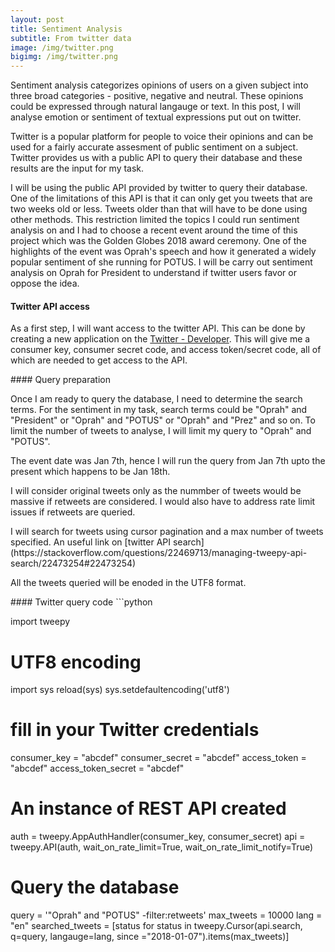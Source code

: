 ```yaml
---
layout: post
title: Sentiment Analysis
subtitle: From twitter data 
image: /img/twitter.png
bigimg: /img/twitter.png
---
```


Sentiment analysis categorizes opinions of users on a given subject into three broad categories - positive, negative and neutral.
These opinions could be expressed through natural langauge or text. In this post, I will analyse emotion or sentiment of textual expressions put out on twitter.
<p> Twitter is a popular platform for people to voice their opinions and can be used for a fairly accurate assesment of public
sentiment on a subject. Twitter provides us with a public API to query their database and these results are the input for my task. </p>

<p> I will be using the public API provided by twitter to query their database. One of the limitations of this API is that it can only get you tweets that are two weeks old or less. Tweets older than that will have to be done using other methods. This restriction limited the topics I could run sentiment analysis on and I had to choose a recent event around the time of this project which was the Golden Globes 2018 award ceremony. One of the highlights of the event was Oprah's speech and how it generated a widely popular sentiment of she running for POTUS. I will be carry out sentiment analysis on Oprah for President to understand if twitter users favor or oppose the idea. </p>

#### Twitter API access
As a first step, I will want access to the twitter API. This can be done by creating a new application on the [Twitter - Developer](https://apps.twitter.com/). This will give me a consumer key, consumer secret code, and access token/secret code, all of which are needed to get access to the API.
<p> </p>
#### Query preparation
<p> Once I am ready to query the database, I need to determine the search terms. For the sentiment in my task, search terms could be "Oprah" and "President"  or "Oprah" and "POTUS" or "Oprah" and "Prez" and so on. To limit the number of tweets to analyse, I will limit my query to "Oprah" and "POTUS". </p>
<p> The event date was Jan 7th, hence I will run the query from Jan 7th upto the present which happens to be Jan 18th.</p>
<p> I will consider original tweets only as the nummber of tweets would be massive if retweets are considered. I would also have to address rate limit issues if retweets are queried. </p>
<p> I will search for tweets using cursor pagination and a max number of tweets specified. An useful link on [twitter API search](https://stackoverflow.com/questions/22469713/managing-tweepy-api-search/22473254#22473254) </p>
<p> All the tweets queried will be enoded in the UTF8 format. </p> 
<p> </p>
#### Twitter query code
```python

import tweepy

# UTF8 encoding
import sys
reload(sys)
sys.setdefaultencoding('utf8')

# fill in your Twitter credentials 
consumer_key = "abcdef"
consumer_secret = "abcdef"
access_token = "abcdef"
access_token_secret = "abcdef"

# An instance of REST API created
auth = tweepy.AppAuthHandler(consumer_key, consumer_secret)
api = tweepy.API(auth, wait_on_rate_limit=True, wait_on_rate_limit_notify=True)

# Query the database
query = '"Oprah" and "POTUS" -filter:retweets'
max_tweets = 10000
lang = "en"
searched_tweets = [status for status in tweepy.Cursor(api.search, q=query, langauge=lang, since ="2018-01-07").items(max_tweets)]
```



